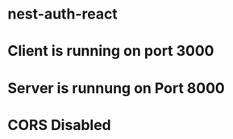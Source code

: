 # nest-auth-react

# Client is running on port 3000
# Server is runnung on Port 8000

# CORS Disabled
